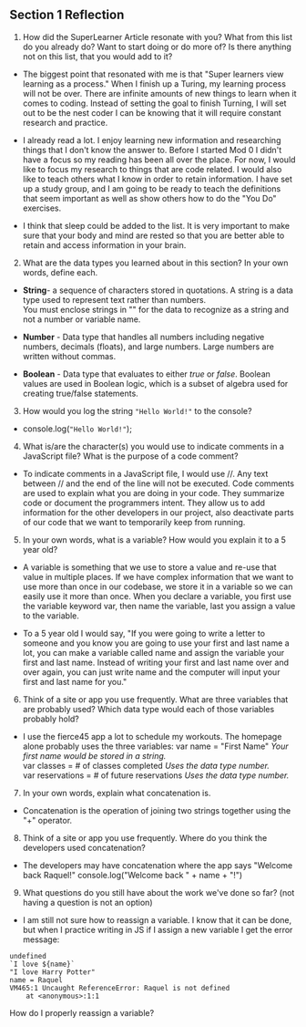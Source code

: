 ## Section 1 Reflection

1. How did the SuperLearner Article resonate with you? What from this list do you already do? Want to start doing or do more of? Is there anything not on this list, that you would add to it?

* The biggest point that resonated with me is that "Super learners view learning as a process."  When I finish up a Turing, my learning process will not be over.  There are infinite amounts of new things to learn when it comes to coding.  Instead of setting the goal to finish Turning, I will set out to be the nest coder I can be knowing that it will require constant research and practice.  

* I already read a lot.  I enjoy learning new information and researching things that I don't know the answer to.  Before I started Mod 0 I didn't have a focus so my reading has been all over the place.  For now, I would like to focus my research to things that are code related.  I would also like to teach others what I know in order to retain information.  I have set up a study group, and I am going to be ready to teach the definitions that seem important as well as show others how to do the "You Do" exercises.  

* I think that sleep could be added to the list.  It is very important to make sure that your body and mind are rested so that you are better able to retain and access information in your brain.  

2. What are the data types you learned about in this section? In your own words, define each.
* __String__- a sequence of characters stored in quotations.  A string is a data type used to represent text rather than numbers.  
You must enclose strings in "" for the data to recognize as a string and not a number or variable name.  

* __Number__ - Data type that handles all numbers including negative numbers, decimals (floats), and large numbers.  Large
numbers are written without commas.  

* __Boolean__ - Data type that evaluates to either *true* or *false*.  Boolean values are used in Boolean logic, which is a
subset of algebra used for creating true/false statements.  

3. How would you log the string `"Hello World!"` to the console?

* console.log(`"Hello World!"`);

4. What is/are the character(s) you would use to indicate comments in a JavaScript file? What is the purpose of a code comment?

* To indicate comments in a JavaScript file, I would use //.  Any text between // and the end of the line will not be
executed.  Code comments are used to explain what you are doing in your code.  They summarize code or document the programmers
intent.  They allow us to add information for the other developers in our project, also deactivate parts of our code that we
want to temporarily keep from running.  

5. In your own words, what is a variable? How would you explain it to a 5 year old?

* A variable is something that we use to store a value and re-use that value in multiple places.  If we have complex information that we want to use more than once in our codebase, we store it in a variable so we can easily use it more than once.  When you
declare a variable, you first use the variable keyword var, then name the variable, last you assign a value to the variable.  

* To a 5 year old I would say, "If you were going to write a letter to someone and you know you are going to use your first and last name a lot, you can make a variable called name and assign the variable your first and last name.  Instead of writing your first and last name over and over again, you can just write name and the computer will input your first and last name for you."

6. Think of a site or app you use frequently. What are three variables that are probably used? Which data type would each of those variables probably hold?

* I use the fierce45 app a lot to schedule my workouts.  The homepage alone probably uses the three variables:
var name = "First Name"  *Your first name would be stored in a string.*  
var classes = # of classes completed  *Uses the data type number.*  
var reservations = # of future reservations   *Uses the data type number.*

7. In your own words, explain what concatenation is.

* Concatenation is the operation of joining two strings together using the "+" operator.  

8. Think of a site or app you use frequently. Where do you think the developers used concatenation?

* The developers may have concatenation where the app says "Welcome back Raquel!"
console.log("Welcome back " + name + "!")


9. What questions do you still have about the work we've done so far? (not having a question is not an option)

* I am still not sure how to reassign a variable.  I know that it can be done, but when I practice writing in JS if I assign a new variable I get the error message:
```var name = "Harry Potter"
undefined
`I love ${name}`
"I love Harry Potter"
name = Raquel
VM465:1 Uncaught ReferenceError: Raquel is not defined
    at <anonymous>:1:1
```
How do I properly reassign a variable?
